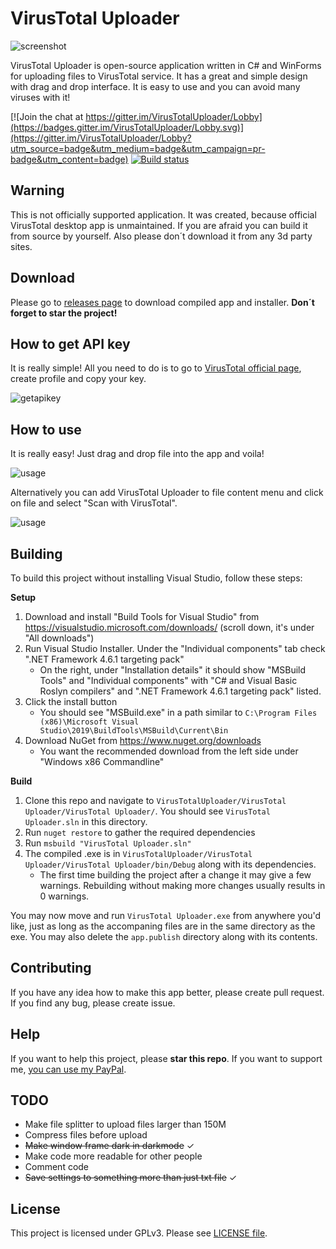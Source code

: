 ﻿# VirusTotal Uploader
![screenshot](https://i.imgur.com/AoYrHye.png)

VirusTotal Uploader is open-source application written in C# and WinForms for uploading files to VirusTotal service. It has a great and simple design with drag and drop interface. It is easy to use and you can avoid many viruses with it!

[![Join the chat at https://gitter.im/VirusTotalUploader/Lobby](https://badges.gitter.im/VirusTotalUploader/Lobby.svg)](https://gitter.im/VirusTotalUploader/Lobby?utm_source=badge&utm_medium=badge&utm_campaign=pr-badge&utm_content=badge) [![Build status](https://ci.appveyor.com/api/projects/status/ulpfhv1v32bhwaju?svg=true)](https://ci.appveyor.com/project/SamuelTulach/virustotaluploader)



## Warning
This is not officially supported application. It was created, because official VirusTotal desktop app is unmaintained. If you are afraid you can build it from source by yourself. Also please don´t download it from any 3d party sites.

## Download
Please go to [releases page](https://github.com/SamuelTulach/VirusTotalUploader/releases) to download compiled app and installer. **Don´t forget to star the project!**

## How to get API key
It is really simple! All you need to do is to go to [VirusTotal official page](https://www.virustotal.com/), create profile and copy your key.

![getapikey](https://i.imgur.com/28gAgkE.gif)

## How to use
It is really easy! Just drag and drop file into the app and voila!

![usage](https://i.imgur.com/blyQ1jK.gif)

Alternatively you can add VirusTotal Uploader to file content menu and click on file and select "Scan with VirusTotal".

![usage](https://i.imgur.com/2iGyilJ.gif)

## Building
To build this project without installing Visual Studio, follow these steps:

**Setup**
1. Download and install "Build Tools for Visual Studio" from https://visualstudio.microsoft.com/downloads/ (scroll down, it's under "All downloads")
2. Run Visual Studio Installer. Under the "Individual components" tab check ".NET Framework 4.6.1 targeting pack"
    * On the right, under "Installation details" it should show "MSBuild Tools" and "Individual components" with "C# and Visual Basic Roslyn compilers" and ".NET Framework 4.6.1 targeting pack" listed.
3. Click the install button
    * You should see "MSBuild.exe" in a path similar to `C:\Program Files (x86)\Microsoft Visual Studio\2019\BuildTools\MSBuild\Current\Bin`
4. Download NuGet from https://www.nuget.org/downloads
    * You want the recommended download from the left side under "Windows x86 Commandline"
  
**Build**
1. Clone this repo and navigate to `VirusTotalUploader/VirusTotal Uploader/VirusTotal Uploader/`. You should see `VirusTotal Uploader.sln` in this directory.
2. Run `nuget restore` to gather the required dependencies
3. Run `msbuild "VirusTotal Uploader.sln"`
4. The compiled .exe is in `VirusTotalUploader/VirusTotal Uploader/VirusTotal Uploader/bin/Debug` along with its dependencies.
    * The first time building the project after a change it may give a few warnings. Rebuilding without making more changes usually results in 0 warnings.

You may now move and run `VirusTotal Uploader.exe` from anywhere you'd like, just as long as the accompaning files are in the same directory as the exe. You may also delete the `app.publish` directory along with its contents.

## Contributing
If you have any idea how to make this app better, please create pull request. If you find any bug, please create issue.

## Help
If you want to help this project, please **star this repo**.
If you want to support me, [you can use my PayPal](https://www.paypal.me/SamuelTulach).

## TODO

 - Make file splitter to upload files larger than 150M
 - Compress files before upload
 - ~~Make window frame dark in darkmode~~ ✓
 - Make code more readable for other people
 - Comment code
 - ~~Save settings to something more than just txt file~~ ✓

## License
This project is licensed under GPLv3. Please see [LICENSE file](https://github.com/SamuelTulach/VirusTotalUploader/blob/master/LICENSE).

